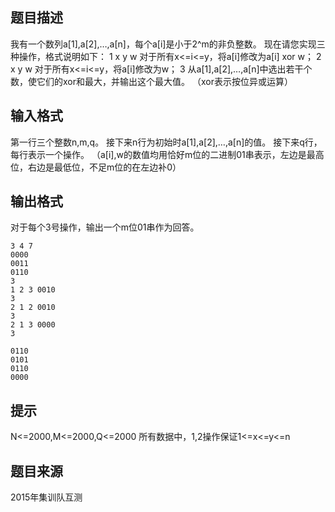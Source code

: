 


## 题目描述
我有一个数列a[1],a[2],…,a[n]，每个a[i]是小于2^m的非负整数。
现在请您实现三种操作，格式说明如下：
1 x y w 对于所有x<=i<=y，将a[i]修改为a[i] xor w；
2 x y w 对于所有x<=i<=y，将a[i]修改为w；
3 从a[1],a[2],…,a[n]中选出若干个数，使它们的xor和最大，并输出这个最大值。
（xor表示按位异或运算）
## 输入格式
第一行三个整数n,m,q。
接下来n行为初始时a[1],a[2],…,a[n]的值。
接下来q行，每行表示一个操作。
（a[i],w的数值均用恰好m位的二进制01串表示，左边是最高位，右边是最低位，不足m位的在左边补0）
## 输出格式
对于每个3号操作，输出一个m位01串作为回答。

```input1
3 4 7
0000
0011
0110
3
1 2 3 0010
3
2 1 2 0010
3
2 1 3 0000
3

```

```output1
0110
0101
0110
0000
```

## 提示
N<=2000,M<=2000,Q<=2000
所有数据中，1,2操作保证1<=x<=y<=n
## 题目来源
2015年集训队互测


